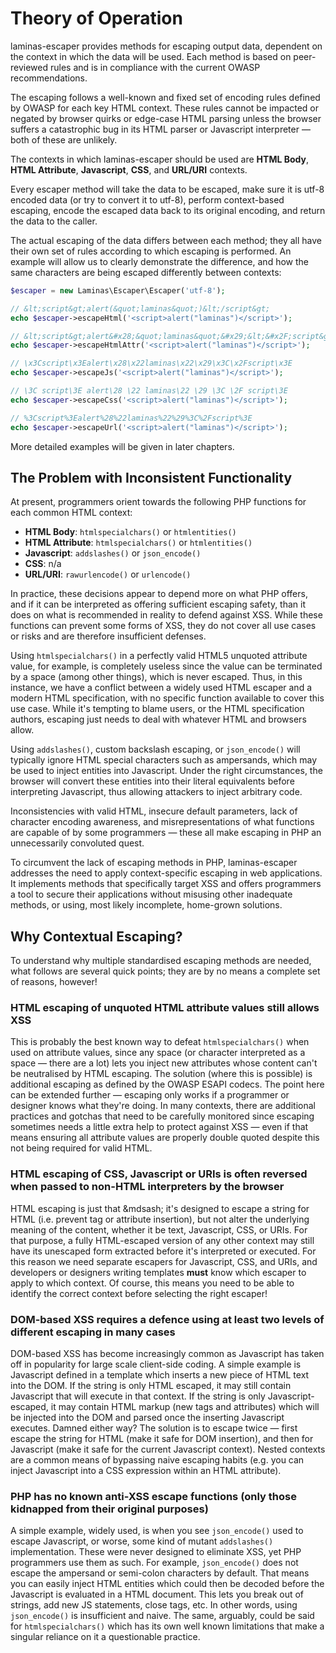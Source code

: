 # Theory of Operation

laminas-escaper provides methods for escaping output data, dependent on the context
in which the data will be used. Each method is based on peer-reviewed rules and
is in compliance with the current OWASP recommendations.

The escaping follows a well-known and fixed set of encoding rules defined by
OWASP for each key HTML context.  These rules cannot be impacted or negated by
browser quirks or edge-case HTML parsing unless the browser suffers a
catastrophic bug in its HTML parser or Javascript interpreter &mdash; both of
these are unlikely.

The contexts in which laminas-escaper should be used are **HTML Body**, **HTML
Attribute**, **Javascript**, **CSS**, and **URL/URI** contexts.

Every escaper method will take the data to be escaped, make sure it is utf-8
encoded data (or try to convert it to utf-8), perform context-based escaping,
encode the escaped data back to its original encoding, and return the data to
the caller.

The actual escaping of the data differs between each method; they all have their
own set of rules according to which escaping is performed. An example will allow
us to clearly demonstrate the difference, and how the same characters are being
escaped differently between contexts:

```php
$escaper = new Laminas\Escaper\Escaper('utf-8');

// &lt;script&gt;alert(&quot;laminas&quot;)&lt;/script&gt;
echo $escaper->escapeHtml('<script>alert("laminas")</script>');

// &lt;script&gt;alert&#x28;&quot;laminas&quot;&#x29;&lt;&#x2F;script&gt;
echo $escaper->escapeHtmlAttr('<script>alert("laminas")</script>');

// \x3Cscript\x3Ealert\x28\x22laminas\x22\x29\x3C\x2Fscript\x3E
echo $escaper->escapeJs('<script>alert("laminas")</script>');

// \3C script\3E alert\28 \22 laminas\22 \29 \3C \2F script\3E 
echo $escaper->escapeCss('<script>alert("laminas")</script>');

// %3Cscript%3Ealert%28%22laminas%22%29%3C%2Fscript%3E
echo $escaper->escapeUrl('<script>alert("laminas")</script>');
```

More detailed examples will be given in later chapters.

## The Problem with Inconsistent Functionality

At present, programmers orient towards the following PHP functions for each
common HTML context:

- **HTML Body**: `htmlspecialchars()` or `htmlentities()`
- **HTML Attribute**: `htmlspecialchars()` or `htmlentities()`
- **Javascript**: `addslashes()` or `json_encode()`
- **CSS**: n/a
- **URL/URI**: `rawurlencode()` or `urlencode()`

In practice, these decisions appear to depend more on what PHP offers, and if it
can be interpreted as offering sufficient escaping safety, than it does on what
is recommended in reality to defend against XSS. While these functions can
prevent some forms of XSS, they do not cover all use cases or risks and are
therefore insufficient defenses.

Using `htmlspecialchars()` in a perfectly valid HTML5 unquoted attribute value,
for example, is completely useless since the value can be terminated by a space
(among other things), which is never escaped. Thus, in this instance, we have a
conflict between a widely used HTML escaper and a modern HTML specification,
with no specific function available to cover this use case. While it's tempting
to blame users, or the HTML specification authors, escaping just needs to deal
with whatever HTML and browsers allow.

Using `addslashes()`, custom backslash escaping, or `json_encode()` will
typically ignore HTML special characters such as ampersands, which may be used
to inject entities into Javascript. Under the right circumstances, the browser
will convert these entities into their literal equivalents before interpreting
Javascript, thus allowing attackers to inject arbitrary code.

Inconsistencies with valid HTML, insecure default parameters, lack of character
encoding awareness, and misrepresentations of what functions are capable of by
some programmers &mdash; these all make escaping in PHP an unnecessarily
convoluted quest.

To circumvent the lack of escaping methods in PHP, laminas-escaper addresses the
need to apply context-specific escaping in web applications. It implements
methods that specifically target XSS and offers programmers a tool to secure
their applications without misusing other inadequate methods, or using, most
likely incomplete, home-grown solutions.

## Why Contextual Escaping?

To understand why multiple standardised escaping methods are needed, what
follows are several quick points; they are by no means a complete set of
reasons, however!

### HTML escaping of unquoted HTML attribute values still allows XSS

This is probably the best known way to defeat `htmlspecialchars()` when used on
attribute values, since any space (or character interpreted as a space &mdash;
there are a lot) lets you inject new attributes whose content can't be
neutralised by HTML escaping. The solution (where this is possible) is
additional escaping as defined by the OWASP ESAPI codecs. The point here can be
extended further &mdash; escaping only works if a programmer or designer knows
what they're doing. In many contexts, there are additional practices and gotchas
that need to be carefully monitored since escaping sometimes needs a little
extra help to protect against XSS &mdash; even if that means ensuring all
attribute values are properly double quoted despite this not being required for
valid HTML.

### HTML escaping of CSS, Javascript or URIs is often reversed when passed to non-HTML interpreters by the browser

HTML escaping is just that &mdsash; it's designed to escape a string for HTML
(i.e. prevent tag or attribute insertion), but not alter the underlying meaning
of the content, whether it be text, Javascript, CSS, or URIs. For that purpose,
a fully HTML-escaped version of any other context may still have its unescaped
form extracted before it's interpreted or executed. For this reason we need
separate escapers for Javascript, CSS, and URIs, and developers or designers
writing templates **must** know which escaper to apply to which context. Of
course, this means you need to be able to identify the correct context before
selecting the right escaper!

### DOM-based XSS requires a defence using at least two levels of different escaping in many cases

DOM-based XSS has become increasingly common as Javascript has taken off in
popularity for large scale client-side coding. A simple example is Javascript
defined in a template which inserts a new piece of HTML text into the DOM. If
the string is only HTML escaped, it may still contain Javascript that will
execute in that context. If the string is only Javascript-escaped, it may
contain HTML markup (new tags and attributes) which will be injected into the
DOM and parsed once the inserting Javascript executes. Damned either way? The
solution is to escape twice &mdash; first escape the string for HTML (make it
safe for DOM insertion), and then for Javascript (make it safe for the current
Javascript context). Nested contexts are a common means of bypassing naive
escaping habits (e.g. you can inject Javascript into a CSS expression within an
HTML attribute).

### PHP has no known anti-XSS escape functions (only those kidnapped from their original purposes)

A simple example, widely used, is when you see `json_encode()` used to escape
Javascript, or worse, some kind of mutant `addslashes()` implementation. These
were never designed to eliminate XSS, yet PHP programmers use them as such. For
example, `json_encode()` does not escape the ampersand or semi-colon characters
by default. That means you can easily inject HTML entities which could then be
decoded before the Javascript is evaluated in a HTML document. This lets you
break out of strings, add new JS statements, close tags, etc. In other words,
using `json_encode()` is insufficient and naive. The same, arguably, could be
said for `htmlspecialchars()` which has its own well known limitations that make
a singular reliance on it a questionable practice.
